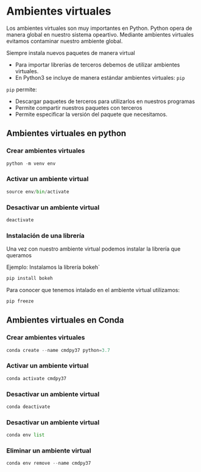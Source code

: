# Ambientes virtuales

Los ambientes virtuales son muy importantes en Python. Python opera de manera global en nuestro sistema opeartivo. Mediante ambientes virtuales evitamos contaminar nuestro ambiente global.

Siempre instala nuevos paquetes de manera virtual

- Para importar librerías de terceros debemos de utilizar ambientes virtuales. 
- En Python3 se incluye de manera estándar ambientes virtuales: `pip`

`pip` permite:

- Descargar paquetes de terceros para utilizarlos en nuestros programas
- Permite compartir nuestros paquetes con terceros
- Permite especificar la versión del paquete que necesitamos.

## Ambientes virtuales en python

### Crear ambientes virtuales

```python
python -m venv env
```

### Activar un ambiente virtual

```python
source env/bin/activate
```

### Desactivar un ambiente virtual

```python
deactivate
```

### Instalación de una librería

Una vez con nuestro ambiente virtual podemos instalar la librería que queramos

Ejemplo: Instalamos la librería bokeh` 

```python
pip install bokeh
```

Para conocer que tenemos intalado en el ambiente virtual utilizamos:

```python
pip freeze
```

## Ambientes virtuales en Conda

### Crear ambientes virtuales

```python
conda create --name cmdpy37 python=3.7
```

### Activar un ambiente virtual

```python
conda activate cmdpy37
```

### Desactivar un ambiente virtual

```python
conda deactivate
```

### Desactivar un ambiente virtual

```python
conda env list
```

### Eliminar un ambiente virtual

```python
conda env remove --name cmdpy37
```

